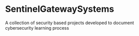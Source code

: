 # SentinelGatewaySystems
A collection of security based projects developed to document cybersecurity learning process
